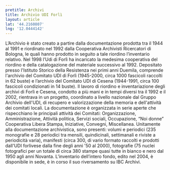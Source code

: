 ```yaml
---
pretitle: Archivi
title: Archivio UDI Forlì
layout: article
lat: '44.2160807'
lng: '12.0444142'
---
```

L’Archivio è stato creato a partire dalla documentazione prodotta tra il 1944 al 1991 e riordinato nel 1992 dalla Cooperativa Archivisti Ricercatori di Bologna, le quali hanno prodotto in seguito a tale riordino l’inventario relativo. Nel 1998 l’Udi di Forlì ha incaricato la medesima cooperativa del riordino e della catalogazione del materiale successivo al 1992. Depositato presso l'Istituto Storico della Resistenza nei primi anni Duemila, comprende l'archivio del Comitato UDI di Forlì (1945-2000, circa 1000 fascicoli raccolti in 62 buste) e l’archivio del Comitato UDI di Cesena (1944-1991, circa 100 fascicoli condizionati in 14 buste). Il lavoro di riordino e inventariazione degli archivi di Forlì e Cesena, condotto a più mani e in tempi diversi tra il 1992 e il 2002, rientrava in un progetto, coordinato a livello nazionale dal Gruppo Archivio dell'UDI, di recupero e valorizzazione della memoria e dell'attività dei comitati locali. La documentazione è organizzata in serie aperte che rispecchiano le principali attività dei Comitati: Organizzazione, Amministrazione, Attività politica, Servizi sociali, Occupazione, “Noi donne” Cooperativa Libera Stampa, Iniziative, Convegni, Miscellanea. Unitamente alla documentazione archivistica, sono presenti: volumi e periodici (235 monografie e 28 periodici tra mensili, quindicinali, settimanali e riviste a periodicità varia), manifesti (circa 300, di vario formato raccolti e prodotti dall'UDI forlivese dalla fine degli anni '50 al 2000), fotografie (75 nuclei fotografici per un totale di circa 380 stampe quasi tutte in bianco e nero dal 1950 agli anni Novanta. L’inventario dell’intero fondo, edito nel 2004, è disponibile in sede, è in corso il suo riversamento su IBC Archivi.
